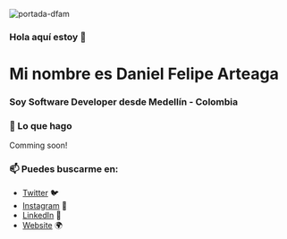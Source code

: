 ![portada-dfam](https://user-images.githubusercontent.com/66885411/110572866-41f23780-8128-11eb-856a-cd905dc9c418.png)


### Hola aquí estoy 👋
# Mi nombre es Daniel Felipe Arteaga
### Soy Software Developer desde Medellín - Colombia


### 🔨 Lo que hago

Comming soon!

### 📫 Puedes buscarme en:
- [Twitter](https://twitter.com/dfarteagam) 🐦
- [Instagram](https://instagram.com/danielfelipearteaga) 📸
- [LinkedIn](https://linkedin.com/in/danielfelipearteaga) 💼
- [Website](https://danielfelipearteaga.com) 🌍

<!--
**danielfelipearteaga/danielfelipearteaga** is a ✨ _special_ ✨ repository because its `README.md` (this file) appears on your GitHub profile.

Here are some ideas to get you started:

- 🔭 I’m currently working on ...
- 🌱 I’m currently learning ...
- 👯 I’m looking to collaborate on ...
- 🤔 I’m looking for help with ...
- 💬 Ask me about ...
- 📫 How to reach me: ...
- 😄 Pronouns: ...
- ⚡ Fun fact: ...
-->


